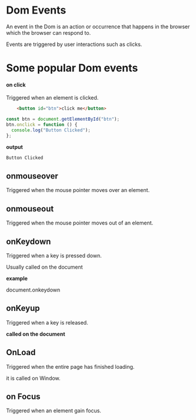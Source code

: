 # Dom Events
An event in the Dom is an action or occurrence that happens in the browser which the browser can respond to.

Events are triggered by user interactions such as clicks.

# Some popular Dom events
#### on click
Triggered when an element is clicked.

```html
    <button id="btn">click me</button>
```

```js
const btn = document.getElementById("btn");
btn.onclick = function () {
  console.log("Button Clicked");
};
```

**output**
```js
Button Clicked
```
## onmouseover
Triggered when the mouse pointer moves over an element.

## onmouseout
Triggered when the mouse pointer moves out of an element.

## onKeydown
Triggered when a key is pressed down.

Usually called on the document

**example**

document.onkeydown

## onKeyup
Triggered when a key is released.

 **called on the document**

## OnLoad
Triggered when the entire page has finished loading.

it is called on Window.

## on Focus
Triggered when an element gain focus.